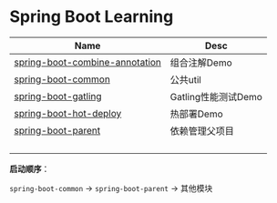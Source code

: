 # Spring Boot Learning

| Name                                     | Desc            |
| ---------------------------------------- | --------------- |
| [spring-boot-combine-annotation](https://github.com/masteranthoneyd/spring-boot-learning/tree/master/spring-boot-combine-annotation) | 组合注解Demo        |
| [spring-boot-common](https://github.com/masteranthoneyd/spring-boot-learning/tree/master/spring-boot-common) | 公共util          |
| [spring-boot-gatling](https://github.com/masteranthoneyd/spring-boot-learning/tree/master/spring-boot-gatling) | Gatling性能测试Demo |
| [spring-boot-hot-deploy](https://github.com/masteranthoneyd/spring-boot-learning/tree/master/spring-boot-hot-deploy) | 热部署Demo         |
| [spring-boot-parent](https://github.com/masteranthoneyd/spring-boot-learning/tree/master/spring-boot-parent) | 依赖管理父项目         |
|                                          |                 |
|                                          |                 |
|                                          |                 |
|                                          |                 |

**启动顺序**：

`spring-boot-common` -> `spring-boot-parent` -> 其他模块